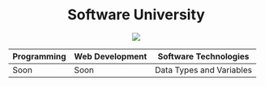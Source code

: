 <h1 align="center">Software University</h1>

<p align= "center" ><a href="https://softuni.bg/"><img src ="http://www.nakov.com/wp-content/uploads/2014/01/Software-University-Logo-blue-horizontal.png"></a></p>

| Programming                     | Web Development            | Software Technologies
| --------------------------------| -------------------------- | ----------------------------------|
|             Soon                |            Soon            |   Data Types and Variables        |
                           



